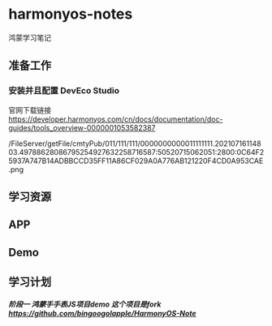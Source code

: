 # harmonyos-notes
鸿蒙学习笔记
## 准备工作
### 安装并且配置 DevEco Studio  
官网下载链接 https://developer.harmonyos.com/cn/docs/documentation/doc-guides/tools_overview-0000001053582387
 
 /FileServer/getFile/cmtyPub/011/111/111/0000000000011111111.20210716114803.49788628086795254927632258716587:50520715062051:2800:0C64F25937A747B14ADBBCCD35FF11A86CF029A0A776AB121220F4CD0A953CAE.png
 
 
 ## 学习资源
 
 ## APP
 
 ## Demo
 
 ## 学习计划
##### 阶段一 鸿蒙手手表JS项目demo 这个项目是fork https://github.com/bingoogolapple/HarmonyOS-Note





